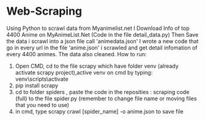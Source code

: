 # Web-Scraping
Using Python to scrawl data from Myanimelist.net
I Download Info of top 4400 Anime on MyAnimeList.Net (Code in the file detail_data.py)
Then Save the data i scrawl into a json file call 'animedata.json'
I wrote a new code that go in every url in the file 'anime.json' i scrawled and get detail infomation of every 4400 animes. The data also cleaned.
How to run: 
1. Open CMD, cd to the file scrapy which have folder venv (already activate scrapy project),active venv on cmd by typing: venv\scripts\activate
2. pip install scrapy
3. cd to folder spiders , paste the code in the reposities : scraping code (full) to the file spider.py (remember to change file name or moving files that you need to use)
4. in cmd, type   scrapy crawl [spider_name] -o anime.json    to save file
